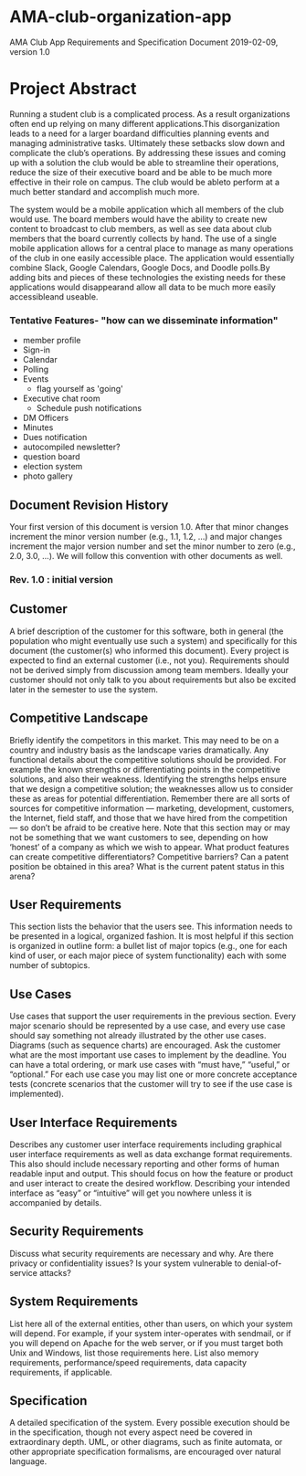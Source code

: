 # AMA-club-organization-app
AMA Club App
Requirements and Specification Document
2019-02-09, version 1.0

# Project Abstract
Running a student club is a complicated process. As a result organizations often end up relying on many different applications.This disorganization leads to a need for a larger boardand difficulties planning events and managing administrative tasks. Ultimately these setbacks slow down and complicate the club’s operations. By addressing these issues and coming up with a solution the club would be able to streamline their operations, reduce the size of their executive board and be able to be much more effective in their role on campus. The club would be ableto perform at a much better standard and accomplish much more.

The system would be a mobile application which all members of the club would use. The board members would have the ability to create new content to broadcast to club members, as well as see data about club members that the board currently collects by hand. The use of a single mobile application allows for a central place to manage as many operations of the club in one easily accessible place. The application would essentially combine Slack, Google Calendars, Google Docs, and Doodle polls.By adding bits and pieces of these technologies the existing needs for these applications would disappearand allow all data to be much more easily accessibleand useable.

### Tentative Features- "how can we disseminate information"
* member profile
* Sign-in
* Calendar
* Polling
* Events
    * flag yourself as 'going'
* Executive chat room
   * Schedule push notifications
* DM Officers
* Minutes
* Dues notification
* autocompiled newsletter?
* question board
* election system
* photo gallery

## Document Revision History
Your first version of this document is version 1.0. After that minor changes increment the minor version number (e.g., 1.1, 1.2, …) and major changes increment the major version number and set the minor number to zero (e.g., 2.0, 3.0, …). We will follow this convention with other documents as well.

### Rev. 1.0 <YYYY-MM-DD>: initial version

## Customer
A brief description of the customer for this software, both in general (the population who might eventually use such a system) and specifically for this document (the customer(s) who informed this document). Every project is expected to find an external customer (i.e., not you). Requirements should not be derived simply from discussion among team members. Ideally your customer should not only talk to you about requirements but also be excited later in the semester to use the system.

## Competitive Landscape
Briefly identify the competitors in this market. This may need to be on a country and industry basis as the landscape varies dramatically. Any functional details about the competitive solutions should be provided. For example the known strengths or differentiating points in the competitive solutions, and also their weakness. Identifying the strengths helps ensure that we design a competitive solution; the weaknesses allow us to consider these as areas for potential differentiation. Remember there are all sorts of sources for competitive information — marketing, development, customers, the Internet, field staff, and those that we have hired from the competition — so don’t be afraid to be creative here. Note that this section may or may not be something that we want customers to see, depending on how ‘honest’ of a company as which we wish to appear. What product features can create competitive differentiators? Competitive barriers? Can a patent position be obtained in this area? What is the current patent status in this arena?

## User Requirements
This section lists the behavior that the users see. This information needs to be presented in a logical, organized fashion. It is most helpful if this section is organized in outline form: a bullet list of major topics (e.g., one for each kind of user, or each major piece of system functionality) each with some number of subtopics.

## Use Cases
Use cases that support the user requirements in the previous section. Every major scenario should be represented by a use case, and every use case should say something not already illustrated by the other use cases. Diagrams (such as sequence charts) are encouraged. Ask the customer what are the most important use cases to implement by the deadline. You can have a total ordering, or mark use cases with “must have,” “useful,” or “optional.” For each use case you may list one or more concrete acceptance tests (concrete scenarios that the customer will try to see if the use case is implemented).

## User Interface Requirements
Describes any customer user interface requirements including graphical user interface requirements as well as data exchange format requirements. This also should include necessary reporting and other forms of human readable input and output. This should focus on how the feature or product and user interact to create the desired workflow. Describing your intended interface as “easy” or “intuitive” will get you nowhere unless it is accompanied by details.

## Security Requirements
Discuss what security requirements are necessary and why. Are there privacy or confidentiality issues? Is your system vulnerable to denial-of-service attacks?

## System Requirements
List here all of the external entities, other than users, on which your system will depend. For example, if your system inter-operates with sendmail, or if you will depend on Apache for the web server, or if you must target both Unix and Windows, list those requirements here. List also memory requirements, performance/speed requirements, data capacity requirements, if applicable.

## Specification
A detailed specification of the system. Every possible execution should be in the specification, though not every aspect need be covered in extraordinary depth. UML, or other diagrams, such as finite automata, or other appropriate specification formalisms, are encouraged over natural language.

